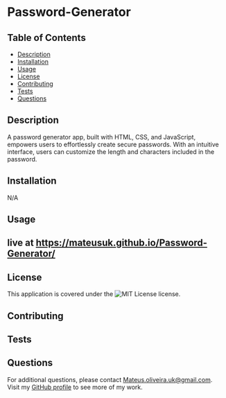 # Password-Generator

  ## Table of Contents
  
  - [Description](#description)
  - [Installation](#installation)
  - [Usage](#usage)
  - [License](#license)
  - [Contributing](#contributing)
  - [Tests](#tests)
  - [Questions](#questions)

  ## Description
  
  A password generator app, built with HTML, CSS, and JavaScript, empowers users to effortlessly create secure passwords. With an intuitive interface, users can customize the length and characters included in the password.

  ## Installation

  N/A

  ## Usage

  ## live at https://mateusuk.github.io/Password-Generator/

  ## License

  This application is covered under the ![MIT License](https://img.shields.io/badge/License-MIT-green.svg) license.

  ## Contributing

  

  ## Tests

  

  ## Questions

  For additional questions, please contact Mateus.oliveira.uk@gmail.com. Visit my [GitHub profile](https://github.com/Mateusuk) to see more of my work.
  
  
